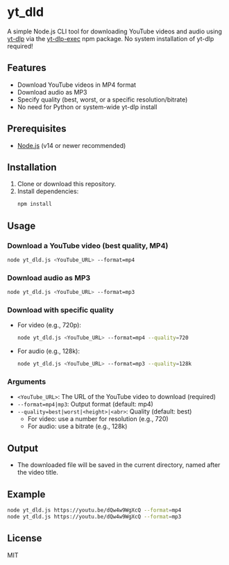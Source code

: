 # yt_dld

A simple Node.js CLI tool for downloading YouTube videos and audio using [yt-dlp](https://github.com/yt-dlp/yt-dlp) via the [yt-dlp-exec](https://www.npmjs.com/package/yt-dlp-exec) npm package. No system installation of yt-dlp required!

## Features
- Download YouTube videos in MP4 format
- Download audio as MP3
- Specify quality (best, worst, or a specific resolution/bitrate)
- No need for Python or system-wide yt-dlp install

## Prerequisites
- [Node.js](https://nodejs.org/) (v14 or newer recommended)

## Installation
1. Clone or download this repository.
2. Install dependencies:
   ```sh
   npm install
   ```

## Usage

### Download a YouTube video (best quality, MP4)
```sh
node yt_dld.js <YouTube_URL> --format=mp4
```

### Download audio as MP3
```sh
node yt_dld.js <YouTube_URL> --format=mp3
```

### Download with specific quality
- For video (e.g., 720p):
  ```sh
  node yt_dld.js <YouTube_URL> --format=mp4 --quality=720
  ```
- For audio (e.g., 128k):
  ```sh
  node yt_dld.js <YouTube_URL> --format=mp3 --quality=128k
  ```

### Arguments
- `<YouTube_URL>`: The URL of the YouTube video to download (required)
- `--format=mp4|mp3`: Output format (default: mp4)
- `--quality=best|worst|<height>|<abr>`: Quality (default: best)
  - For video: use a number for resolution (e.g., 720)
  - For audio: use a bitrate (e.g., 128k)

## Output
- The downloaded file will be saved in the current directory, named after the video title.

## Example
```sh
node yt_dld.js https://youtu.be/dQw4w9WgXcQ --format=mp4
node yt_dld.js https://youtu.be/dQw4w9WgXcQ --format=mp3
```

## License
MIT 